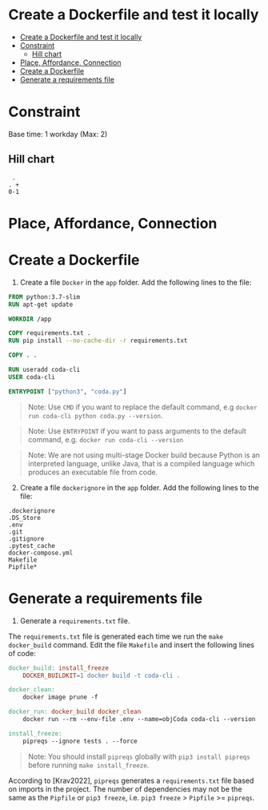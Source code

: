# Create a Dockerfile and test it locally

<!-- TOC -->

- [Create a Dockerfile and test it locally](#create-a-dockerfile-and-test-it-locally)
- [Constraint](#constraint)
  - [Hill chart](#hill-chart)
- [Place, Affordance, Connection](#place-affordance-connection)
- [Create a Dockerfile](#create-a-dockerfile)
- [Generate a requirements file](#generate-a-requirements-file)

<!-- /TOC -->

# Constraint

Base time: 1 workday (Max: 2)

## Hill chart
```
 .
. +
0-1
```

# Place, Affordance, Connection

# Create a Dockerfile

1. Create a file `Docker` in the `app` folder. Add the following lines to the file:

```Dockerfile
FROM python:3.7-slim
RUN apt-get update

WORKDIR /app

COPY requirements.txt .
RUN pip install --no-cache-dir -r requirements.txt

COPY . .

RUN useradd coda-cli
USER coda-cli

ENTRYPOINT ["python3", "coda.py"]
```

> Note: Use `CMD` if you want to replace the default command, e.g `docker run coda-cli python coda.py --version`.

> Note: Use `ENTRYPOINT` if you want to pass arguments to the default command, e.g. `docker run coda-cli --version`

> Note: We are not using multi-stage Docker build because Python is an interpreted language, unlike Java, that is a compiled language which produces an executable file from code.

2. Create a file `dockerignore` in the `app` folder. Add the following lines to the file:

```ignore
.dockerignore
.DS_Store
.env
.git
.gitignore
.pytest_cache
docker-compose.yml
Makefile
Pipfile*
```

# Generate a requirements file

1. Generate a `requirements.txt` file.

The `requirements.txt` file is generated each time we run the `make docker_build` command. Edit the file `Makefile` and insert the following lines of code:

```makefile
docker_build: install_freeze
	DOCKER_BUILDKIT=1 docker build -t coda-cli .

docker_clean:
	docker image prune -f

docker_run: docker_build docker_clean
	docker run --rm --env-file .env --name=objCoda coda-cli --version

install_freeze:
	pipreqs --ignore tests . --force
```

> Note: You should install `pipreqs` globally with `pip3 install pipreqs` before running `make install_freeze`.

According to [Krav2022], `pipreqs` generates a `requirements.txt` file based on imports in the project. The number of dependencies may not be the same as the `Pipfile` or `pip3 freeze`, i.e. `pip3 freeze` > `Pipfile` >= `pipreqs`.
```